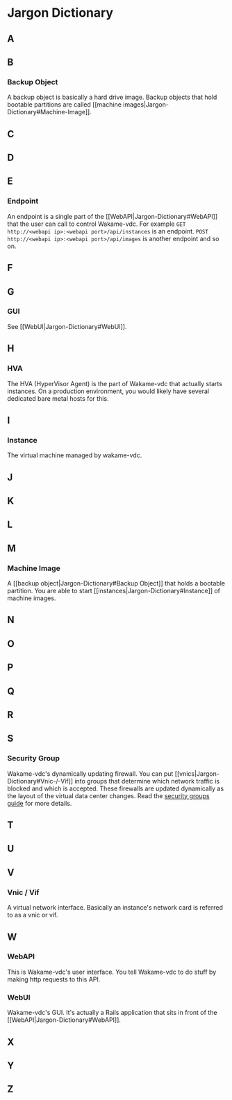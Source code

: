 # Jargon Dictionary

## A
## B

### Backup Object

A backup object is basically a hard drive image. Backup objects that hold bootable partitions are called [[machine images|Jargon-Dictionary#Machine-Image]].

## C
## D
## E

### Endpoint

An endpoint is a single part of the [[WebAPI|Jargon-Dictionary#WebAPI]] that the user can call to control Wakame-vdc. For example `GET http://<webapi ip>:<webapi port>/api/instances` is an endpoint. `POST http://<webapi ip>:<webapi port>/api/images` is another endpoint and so on.

## F
## G

### GUI

See [[WebUI|Jargon-Dictionary#WebUI]].

## H

### HVA

The HVA (HyperVisor Agent) is the part of Wakame-vdc that actually starts instances. On a production environment, you would likely have several dedicated bare metal hosts for this.

## I

### Instance

The virtual machine managed by wakame-vdc.

## J
## K
## L
## M

### Machine Image

A [[backup object|Jargon-Dictionary#Backup Object]] that holds a bootable partition. You are able to start [[instances|Jargon-Dictionary#Instance]] of machine images.

## N
## O
## P
## Q
## R
## S

### Security Group

Wakame-vdc's dynamically updating firewall. You can put [[vnics|Jargon-Dictionary#Vnic-/-Vif]] into groups that determine which network traffic is blocked and which is accepted. These firewalls are updated dynamically as the layout of the virtual data center changes. Read the [security groups guide](en/features/security-groups) for more details.

## T
## U
## V

### Vnic / Vif

A virtual network interface. Basically an instance's network card is referred to as a vnic or vif.

## W

### WebAPI

This is Wakame-vdc's user interface. You tell Wakame-vdc to do stuff by making http requests to this API.

### WebUI

Wakame-vdc's GUI. It's actually a Rails application that sits in front of the [[WebAPI|Jargon-Dictionary#WebAPI]].

## X
## Y
## Z
